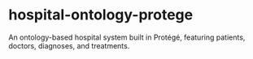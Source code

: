 # hospital-ontology-protege
An ontology-based hospital system built in Protégé, featuring patients, doctors, diagnoses, and treatments.
